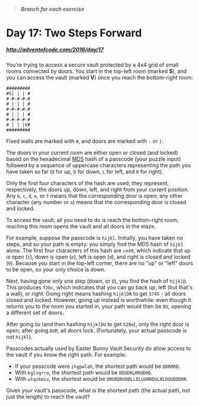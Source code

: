 > ##### Branch for each exercise

# Day 17: Two Steps Forward
##### http://adventofcode.com/2016/day/17

You're trying to access a secure vault protected by a 4x4 grid of small rooms connected by doors. You start in the top-left room (marked **S**), and you can access the vault (marked **V**) once you reach the bottom-right room:

```
#########
#S| | | #
#-#-#-#-#
# | | | #
#-#-#-#-#
# | | | #
#-#-#-#-#
# | | |V#
#########
```

Fixed walls are marked with `#`, and doors are marked with `-` or `|`.

The doors in your current room are either open or closed (and locked) based on the hexadecimal [MD5](https://en.wikipedia.org/wiki/MD5) hash of a passcode (your puzzle input) followed by a sequence of uppercase characters representing the path you have taken so far (`U` for up, `D` for down, `L` for left, and `R` for right).

Only the first four characters of the hash are used; they represent, respectively, the doors up, down, left, and right from your current position. Any `b`, `c`, `d`, `e`, or `f` means that the corresponding door is open; any other character (any number or `a`) means that the corresponding door is closed and locked.

To access the vault, all you need to do is reach the bottom-right room; reaching this room opens the vault and all doors in the maze.

For example, suppose the passcode is `hijkl`. Initially, you have taken no steps, and so your path is empty: you simply find the MD5 hash of `hijkl` alone. The first four characters of this hash are `ced9`, which indicate that up is open (`c`), down is open (`e`), left is open (`d`), and right is closed and locked (`9`). Because you start in the top-left corner, there are no "up" or "left" doors to be open, so your only choice is down.

Next, having gone only one step (down, or `D`), you find the hash of `hijklD`. This produces `f2bc`, which indicates that you can go back up, left (but that's a wall), or right. Going right means hashing `hijklDR` to get `5745` - all doors closed and locked. However, going up instead is worthwhile: even though it returns you to the room you started in, your path would then be `DU`, opening a different set of doors.

After going `DU` (and then hashing `hijklDU` to get `528e`), only the right door is open; after going `DUR`, all doors lock. (Fortunately, your actual passcode is not `hijkl`).

Passcodes actually used by Easter Bunny Vault Security do allow access to the vault if you know the right path. For example:

- If your passcode were `ihgpwlah`, the shortest path would be `DDRRRD`.
- With `kglvqrro`, the shortest path would be `DDUDRLRRUDRD`.
- With `ulqzkmiv`, the shortest would be `DRURDRUDDLLDLUURRDULRLDUUDDDRR`.

Given your vault's passcode, what is the shortest path (the actual path, not just the length) to reach the vault?
